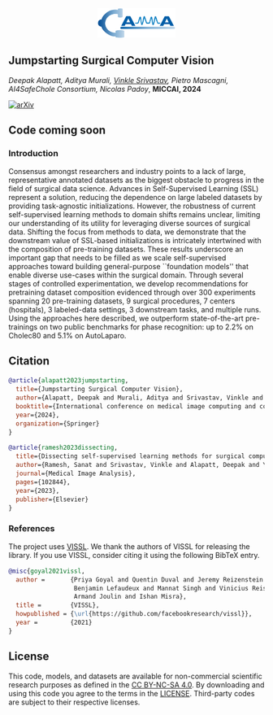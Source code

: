 <div align="center">
<a href="http://camma.u-strasbg.fr/">
<img src="static/camma_logo_tr.png" width="30%">
</a>
</div>


## **Jumpstarting Surgical Computer Vision**

_Deepak Alapatt, Aditya Murali, [Vinkle Srivastav](https://vinkle.github.io/), Pietro Mascagni, AI4SafeChole Consortium, Nicolas Padoy_, **MICCAI, 2024**

[![arXiv](https://img.shields.io/badge/arxiv-2207.00449-red)](https://arxiv.org/abs/2312.05968)


## Code coming soon

### Introduction
<div style="text-align: left">
Consensus amongst researchers and industry points to a lack of large, representative annotated datasets as the biggest obstacle to progress in the field of surgical data science. Advances in Self-Supervised Learning (SSL) represent a solution, reducing the dependence on large labeled datasets by providing task-agnostic initializations. However, the robustness of current self-supervised learning methods to domain shifts remains unclear, limiting our understanding of its utility for leveraging diverse sources of surgical data. Shifting the focus from methods to data, we demonstrate that the downstream value of SSL-based initializations is intricately intertwined with the composition of pre-training datasets. These results underscore an important gap that needs to be filled as we scale self-supervised approaches toward building general-purpose ``foundation models'' that enable diverse use-cases within the surgical domain. Through several stages of controlled experimentation, we develop recommendations for pretraining dataset composition evidenced through over 300 experiments spanning 20 pre-training datasets, 9 surgical procedures, 7 centers (hospitals), 3 labeled-data settings, 3 downstream tasks, and multiple runs. Using the approaches here described, we outperform state-of-the-art pre-trainings on two public benchmarks for phase recognition: up to 2.2% on Cholec80 and 5.1% on AutoLaparo. 
</div>


## Citation

```bibtex
@article{alapatt2023jumpstarting,
  title={Jumpstarting Surgical Computer Vision},
  author={Alapatt, Deepak and Murali, Aditya and Srivastav, Vinkle and Mascagni, Pietro and Consortium, AI4SafeChole and Padoy, Nicolas},
  booktitle={International conference on medical image computing and computer-assisted intervention},
  year={2024},
  organization={Springer}
}
```

```bibtex
@article{ramesh2023dissecting,
  title={Dissecting self-supervised learning methods for surgical computer vision},
  author={Ramesh, Sanat and Srivastav, Vinkle and Alapatt, Deepak and Yu, Tong and Murali, Aditya and Sestini, Luca and Nwoye, Chinedu Innocent and Hamoud, Idris and Sharma, Saurav and Fleurentin, Antoine and others},
  journal={Medical Image Analysis},
  pages={102844},
  year={2023},
  publisher={Elsevier}
}
```

### References
The project uses [VISSL](https://github.com/facebookresearch/vissl). We thank the authors of VISSL for releasing the library. If you use VISSL, consider citing it using the following BibTeX entry.
```bibtex
@misc{goyal2021vissl,
  author =       {Priya Goyal and Quentin Duval and Jeremy Reizenstein and Matthew Leavitt and Min Xu and
                  Benjamin Lefaudeux and Mannat Singh and Vinicius Reis and Mathilde Caron and Piotr Bojanowski and
                  Armand Joulin and Ishan Misra},
  title =        {VISSL},
  howpublished = {\url{https://github.com/facebookresearch/vissl}},
  year =         {2021}
}
```

## License
This code, models, and datasets are available for non-commercial scientific research purposes as defined in the [CC BY-NC-SA 4.0](https://creativecommons.org/licenses/by-nc-sa/4.0/). By downloading and using this code you agree to the terms in the [LICENSE](LICENSE). Third-party codes are subject to their respective licenses.
